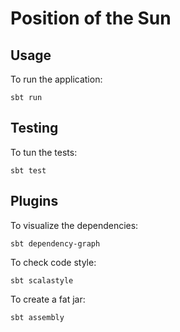 Position of the Sun
===================

Usage
-----

To run the application:

    sbt run

Testing
-------

To tun the tests:

    sbt test

Plugins
-------

To visualize the dependencies:

    sbt dependency-graph

To check code style:

    sbt scalastyle

To create a fat jar:

    sbt assembly
